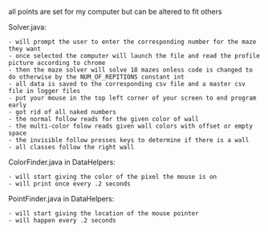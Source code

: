 all points are set for my computer but can be altered to fit others

Solver.java:

    - will prompt the user to enter the corresponding number for the maze they want
    - once selected the computer will launch the file and read the profile picture according to chrome
    - then the maze solver will solve 18 mazes onless code is changed to do otherwise by the NUM_OF_REPITIONS constant int
    - all data is saved to the corresponding csv file and a master csv file in logger files
    - put your mouse in the top left corner of your screen to end program early
    - got rid of all naked numbers
    - the normal follow reads for the given color of wall
    - the multi-color folow reads given wall colors with offset or empty space
    - the invisible follow presses keys to determine if there is a wall
    - all classes follow the right wall

    
ColorFinder.java in DataHelpers:

    - will start giving the color of the pixel the mouse is on
    - will print once every .2 seconds

    
PointFinder.java in DataHelpers:

    - will start giving the location of the mouse pointer
    - will happen every .2 seconds
